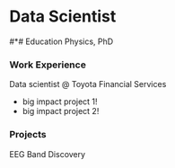 # Data Scientist
#*# Education
Physics, PhD
### Work Experience
Data scientist @ Toyota Financial Services
- big impact project 1!
- big impact project 2!
### Projects
EEG Band Discovery
